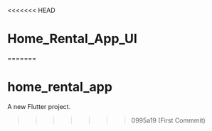 <<<<<<< HEAD
# Home_Rental_App_UI
=======
# home_rental_app

A new Flutter project.
>>>>>>> 0995a19 (First Commmit)
